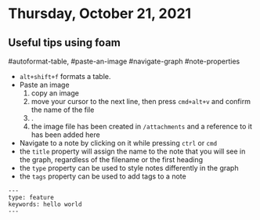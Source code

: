 # Thursday, October 21, 2021

## Useful tips using foam
#autoformat-table, #paste-an-image #navigate-graph #note-properties

- `alt+shift+f` formats a table.
- Paste an image
  1. copy an image
  2. move your cursor to the next line, then press `cmd+alt+v` and confirm the name of the file
  3. .
  4. the image file has been created in `/attachments` and a reference to it has been added here
- Navigate to a note by clicking on it while pressing `ctrl` or `cmd`
- the `title` property will assign the name to the note that you will see in the graph, regardless of the filename or the first heading
- the `type` property can be used to style notes differently in the graph
- the `tags` property can be used to add tags to a note 

```text
---
type: feature
keywords: hello world
---
```


